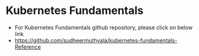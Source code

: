 # Kubernetes Fundamentals
- For Kubernetes Fundamentals github repository, please click on below link
- https://github.com/sudheermuthyala/kubernetes-fundamentals-Reference

